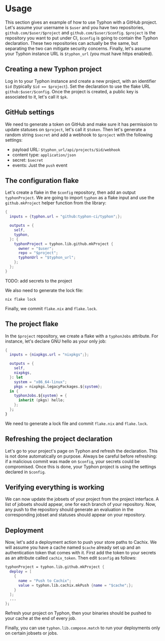 # Usage

This section gives an example of how to use Typhon with a GitHub project. Let's
assume your username is `$user` and you have two repositories,
`github.com/$user/$project` and `github.com/$user/$config`. `$project` is the
repository you want to put under CI, `$config` is going to contain the Typhon
declaration. These two repositories can actually be the same, but separating the
two can mitigate security concerns. Finally, let's assume your Typhon instance
URL is `$typhon_url` (you must have https enabled).

## Creating a new Typhon project

Log in to your Typhon instance and create a new project, with an identifier
`$id` (typically `$id == $project`). Set the declaration to use the flake URL
`github:$user/$config`. Once the project is created, a public key is associated
to it, let's call it `$pk`.

## GitHub settings

We need to generate a token on GitHub and make sure it has permission to update
statuses on `$project`, let's call it `$token`. Then let's generate a random
string `$secret` and add a webhook to `$project` with the following settings:
- payload URL: `$typhon_url/api/projects/$id/webhook`
- content type: `application/json`
- secret: `$secret`
- events: Just the `push` event

## The configuration flake

Let's create a flake in the `$config` repository, then add an output
`typhonProject`. We are going to import `typhon` as a flake input and use the
`github.mkProject` helper function from the library:

```nix
{
  inputs = {typhon.url = "github:typhon-ci/typhon";};

  outputs = {
    self,
    typhon,
  }: {
    typhonProject = typhon.lib.github.mkProject {
      owner = "$user";
      repo = "$project";
      typhonUrl = "$typhon_url";
    };
  };
}
```

TODO: add secrets to the project

We also need to generate the lock file:

```shell
nix flake lock
```

Finally, we commit `flake.nix` and `flake.lock`.

## The project flake

In the `$project` repository, we create a flake with a `typhonJobs` attribute.
For instance, let's declare GNU hello as your only job:

```nix
{
  inputs = {nixpkgs.url = "nixpkgs";};

  outputs = {
    self,
    nixpkgs,
  }: let
    system = "x86_64-linux";
    pkgs = nixpkgs.legacyPackages.${system};
  in {
    typhonJobs.${system} = {
      inherit (pkgs) hello;
    };
  };
}
```

We need to generate a lock file and commit `flake.nix` and `flake.lock`.

## Refreshing the project declaration

Let's go to your project's page on Typhon and refresh the declaration. This is
not done automatically on purpose. Always be careful before refreshing: if a
malicious commit was made on `$config`, your secrets could be compromised. Once
this is done, your Typhon project is using the settings declared in `$config`.

## Verifying everything is working

We can now update the jobsets of your project from the project interface. A list
of jobsets should appear, one for each branch of your repository. Now, any push
to the repository should generate an evaluation in the corresponding jobset and
statuses should appear on your repository.

## Deployment

Now, let's add a deployment action to push your store paths to Cachix. We will
assume you have a cache named `$cache` already set up and an authentication
token that comes with it. First add the token to your secrets as an attribute
called `cachix_token`. Then edit `$config` as follows:

```nix
typhonProject = typhon.lib.github.mkProject {
  deploy = [
    {
      name = "Push to Cachix";
      value = typhon.lib.cachix.mkPush {name = "$cache";};
    }
  ];
  ...
};
```

Refresh your project on Typhon, then your binaries should be pushed to your
cache at the end of every job.

Finally, you can use `typhon.lib.compose.match` to run your deployments only on
certain jobsets or jobs.
